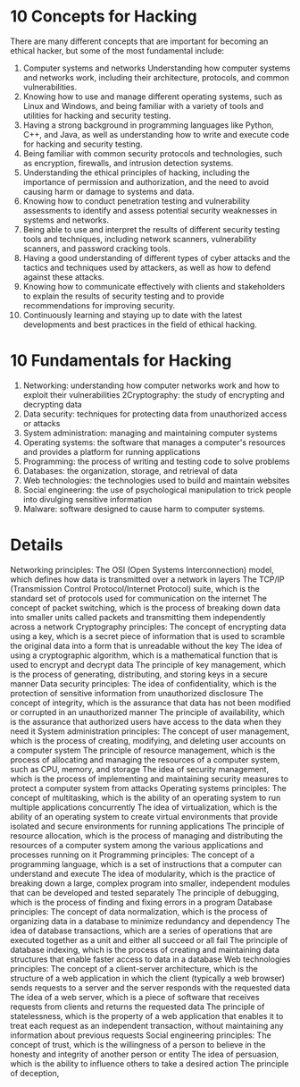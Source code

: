 # 10 Concepts for Hacking
There are many different concepts that are important for becoming an ethical hacker, but some of the most fundamental include:
1. Computer systems and networks Understanding how computer systems and networks work, including their architecture, protocols, and common vulnerabilities.
2. Knowing how to use and manage different operating systems, such as Linux and Windows, and being familiar with a variety of tools and utilities for hacking and security testing.
3. Having a strong background in programming languages like Python, C++, and Java, as well as understanding how to write and execute code for hacking and security testing.
4. Being familiar with common security protocols and technologies, such as encryption, firewalls, and intrusion detection systems.
6. Understanding the ethical principles of hacking, including the importance of permission and authorization, and the need to avoid causing harm or damage to systems and data.
5. Knowing how to conduct penetration testing and vulnerability assessments to identify and assess potential security weaknesses in systems and networks.
7. Being able to use and interpret the results of different security testing tools and techniques, including network scanners, vulnerability scanners, and password cracking tools.
8. Having a good understanding of different types of cyber attacks and the tactics and techniques used by attackers, as well as how to defend against these attacks.
10. Knowing how to communicate effectively with clients and stakeholders to explain the results of security testing and to provide recommendations for improving security.
10. Continuously learning and staying up to date with the latest developments and best practices in the field of ethical hacking.

# 10 Fundamentals for Hacking
1. Networking: understanding how computer networks work and how to exploit their vulnerabilities
2Cryptography: the study of encrypting and decrypting data
3. Data security: techniques for protecting data from unauthorized access or attacks
4. System administration: managing and maintaining computer systems
5. Operating systems: the software that manages a computer's resources and provides a platform for running applications
6. Programming: the process of writing and testing code to solve problems
7. Databases: the organization, storage, and retrieval of data
8. Web technologies: the technologies used to build and maintain websites
9. Social engineering: the use of psychological manipulation to trick people into divulging sensitive information
10. Malware: software designed to cause harm to computer systems.

# Details
Networking principles:
The OSI (Open Systems Interconnection) model, which defines how data is transmitted over a network in layers
The TCP/IP (Transmission Control Protocol/Internet Protocol) suite, which is the standard set of protocols used for communication on the internet
The concept of packet switching, which is the process of breaking down data into smaller units called packets and transmitting them independently across a network
Cryptography principles:
The concept of encrypting data using a key, which is a secret piece of information that is used to scramble the original data into a form that is unreadable without the key
The idea of using a cryptographic algorithm, which is a mathematical function that is used to encrypt and decrypt data
The principle of key management, which is the process of generating, distributing, and storing keys in a secure manner
Data security principles:
The idea of confidentiality, which is the protection of sensitive information from unauthorized disclosure
The concept of integrity, which is the assurance that data has not been modified or corrupted in an unauthorized manner
The principle of availability, which is the assurance that authorized users have access to the data when they need it
System administration principles:
The concept of user management, which is the process of creating, modifying, and deleting user accounts on a computer system
The principle of resource management, which is the process of allocating and managing the resources of a computer system, such as CPU, memory, and storage
The idea of security management, which is the process of implementing and maintaining security measures to protect a computer system from attacks
Operating systems principles:
The concept of multitasking, which is the ability of an operating system to run multiple applications concurrently
The idea of virtualization, which is the ability of an operating system to create virtual environments that provide isolated and secure environments for running applications
The principle of resource allocation, which is the process of managing and distributing the resources of a computer system among the various applications and processes running on it
Programming principles:
The concept of a programming language, which is a set of instructions that a computer can understand and execute
The idea of modularity, which is the practice of breaking down a large, complex program into smaller, independent modules that can be developed and tested separately
The principle of debugging, which is the process of finding and fixing errors in a program
Database principles:
The concept of data normalization, which is the process of organizing data in a database to minimize redundancy and dependency
The idea of database transactions, which are a series of operations that are executed together as a unit and either all succeed or all fail
The principle of database indexing, which is the process of creating and maintaining data structures that enable faster access to data in a database
Web technologies principles:
The concept of a client-server architecture, which is the structure of a web application in which the client (typically a web browser) sends requests to a server and the server responds with the requested data
The idea of a web server, which is a piece of software that receives requests from clients and returns the requested data
The principle of statelessness, which is the property of a web application that enables it to treat each request as an independent transaction, without maintaining any information about previous requests
Social engineering principles:
The concept of trust, which is the willingness of a person to believe in the honesty and integrity of another person or entity
The idea of persuasion, which is the ability to influence others to take a desired action
The principle of deception,